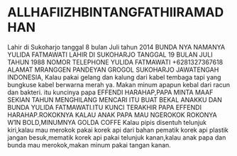 # ALLHAFIIZHBINTANGFATHIIRAMADHAN
Lahir di Sukoharjo tanggal 8 bulan Juli tahun 2014 BUNDA NYA NAMANYA YULIDA FATMAWATI LAHIR DI SUKOHARJO TANGGAL 19 BULAN JULI TAHUN 1988 NOMOR TELEPHONE YULIDA FATMAWATI +6281327367618
ALAMAT MRANGGEN PANDEYAN GROGOL SUKOHARJO JAWATENGAH INDONESIA,
Kalau pakai gelang dan kalung dari kabel tembaga tapi yang bungkuse kabel berwarna merah ya.
Makan minum apapun kebal dari racun dan bakteri.
itu kuncinya papa EFFENDI HARAHAP,PAPA MINTA MAAF SEKIAN TAHUN MENGHILANG MENCARI ITU BUAT BEKAL ANAKKU DAN BUNDA YULIDA FATMAWATI.ITU KUNCI TERAKHIR PAPA EFFENDI HARAHAP.ROKOKNYA KALAU ANAK PAPA MAU NGEROKOK ROKONYA W1N BOLD,MINUMNYA GOLDA COFFE 
Kalau pipis disentuh telunjuk kiri,kalau mau merokok pakai korek api dari bahan pematik korek api plastik jangan besuk,mematik korek api pakai telunjuk kanan,kalau anak papa dan bunda mau merokok,makan minum pakai tangan kanan.
